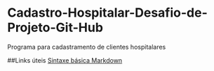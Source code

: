 # Cadastro-Hospitalar-Desafio-de-Projeto-Git-Hub
Programa para cadastramento de clientes hospitalares

##Links úteis
[Sintaxe básica Markdown](https://markdown.net.br/)

